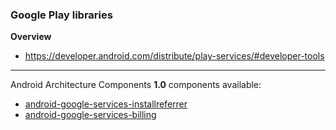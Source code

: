 ### Google Play libraries

**Overview**
- https://developer.android.com/distribute/play-services/#developer-tools<br/>

---

Android Architecture Components **1.0** components available:
- [android-google-services-installreferrer](https://github.com/dandar3/android-google-services-installreferrer/tree/1.0)<br/>
- [android-google-services-billing](https://github.com/dandar3/android-google-services-billing/tree/1.0)<br/>
